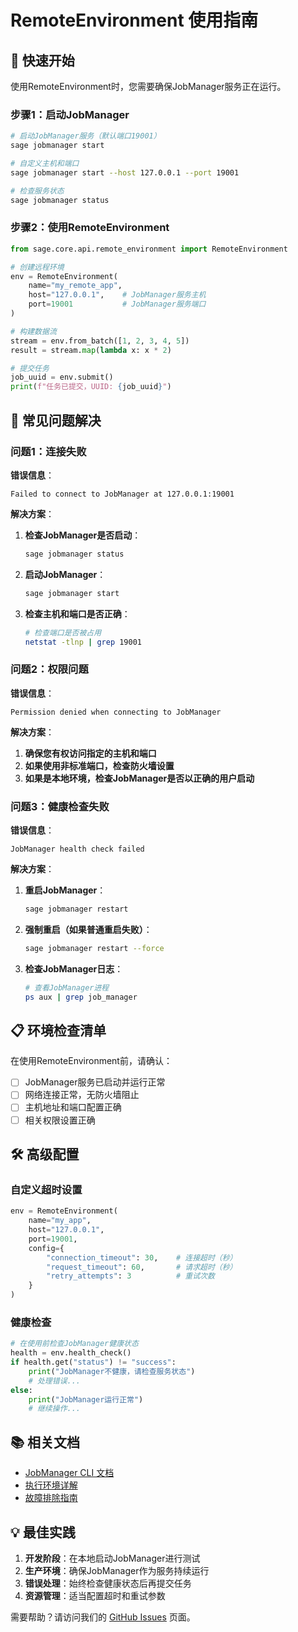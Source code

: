 # RemoteEnvironment 使用指南

## 🚀 快速开始

使用RemoteEnvironment时，您需要确保JobManager服务正在运行。

### 步骤1：启动JobManager

```bash
# 启动JobManager服务（默认端口19001）
sage jobmanager start

# 自定义主机和端口
sage jobmanager start --host 127.0.0.1 --port 19001

# 检查服务状态
sage jobmanager status
```

### 步骤2：使用RemoteEnvironment

```python
from sage.core.api.remote_environment import RemoteEnvironment

# 创建远程环境
env = RemoteEnvironment(
    name="my_remote_app",
    host="127.0.0.1",    # JobManager服务主机
    port=19001           # JobManager服务端口
)

# 构建数据流
stream = env.from_batch([1, 2, 3, 4, 5])
result = stream.map(lambda x: x * 2)

# 提交任务
job_uuid = env.submit()
print(f"任务已提交，UUID: {job_uuid}")
```

## 🔧 常见问题解决

### 问题1：连接失败

**错误信息**：
```
Failed to connect to JobManager at 127.0.0.1:19001
```

**解决方案**：
1. **检查JobManager是否启动**：
   ```bash
   sage jobmanager status
   ```

2. **启动JobManager**：
   ```bash
   sage jobmanager start
   ```

3. **检查主机和端口是否正确**：
   ```bash
   # 检查端口是否被占用
   netstat -tlnp | grep 19001
   ```

### 问题2：权限问题

**错误信息**：
```
Permission denied when connecting to JobManager
```

**解决方案**：
1. **确保您有权访问指定的主机和端口**
2. **如果使用非标准端口，检查防火墙设置**
3. **如果是本地环境，检查JobManager是否以正确的用户启动**

### 问题3：健康检查失败

**错误信息**：
```
JobManager health check failed
```

**解决方案**：
1. **重启JobManager**：
   ```bash
   sage jobmanager restart
   ```

2. **强制重启（如果普通重启失败）**：
   ```bash
   sage jobmanager restart --force
   ```

3. **检查JobManager日志**：
   ```bash
   # 查看JobManager进程
   ps aux | grep job_manager
   ```

## 📋 环境检查清单

在使用RemoteEnvironment前，请确认：

- [ ] JobManager服务已启动并运行正常
- [ ] 网络连接正常，无防火墙阻止
- [ ] 主机地址和端口配置正确
- [ ] 相关权限设置正确

## 🛠️ 高级配置

### 自定义超时设置

```python
env = RemoteEnvironment(
    name="my_app",
    host="127.0.0.1",
    port=19001,
    config={
        "connection_timeout": 30,    # 连接超时（秒）
        "request_timeout": 60,       # 请求超时（秒）
        "retry_attempts": 3          # 重试次数
    }
)
```

### 健康检查

```python
# 在使用前检查JobManager健康状态
health = env.health_check()
if health.get("status") != "success":
    print("JobManager不健康，请检查服务状态")
    # 处理错误...
else:
    print("JobManager运行正常")
    # 继续操作...
```

## 📚 相关文档

- [JobManager CLI 文档](../CLI_USER_GUIDE.md)
- [执行环境详解](../docs-public/docs_src/kernel/core/execution_environments.md)
- [故障排除指南](../docs/troubleshooting/)

## 💡 最佳实践

1. **开发阶段**：在本地启动JobManager进行测试
2. **生产环境**：确保JobManager作为服务持续运行
3. **错误处理**：始终检查健康状态后再提交任务
4. **资源管理**：适当配置超时和重试参数

需要帮助？请访问我们的 [GitHub Issues](https://github.com/intellistream/SAGE/issues) 页面。
